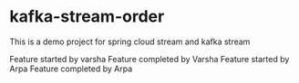 # kafka-stream-order
This is a demo project for spring cloud stream and kafka stream

Feature started by varsha
Feature completed by Varsha
Feature started by Arpa
Feature completed by Arpa
